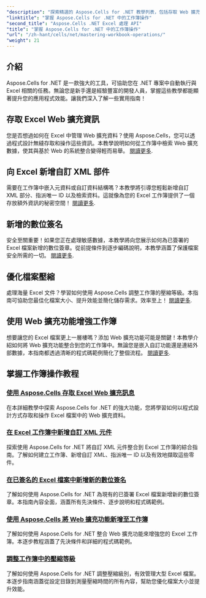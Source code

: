 ```yaml
---
"description": "探索精選的 Aspose.Cells for .NET 教學列表，包括存取 Web 擴充資料、新增數位簽章和調整壓縮等級的指南。"
"linktitle": "掌握 Aspose.Cells for .NET 中的工作簿操作"
"second_title": "Aspose.Cells .NET Excel 處理 API"
"title": "掌握 Aspose.Cells for .NET 中的工作簿操作"
"url": "/zh-hant/cells/net/mastering-workbook-operations/"
"weight": 21
---
```


## 介紹

Aspose.Cells for .NET 是一款強大的工具，可協助您在 .NET 專案中自動執行與 Excel 相關的任務。無論您是新手還是經驗豐富的開發人員，掌握這些教學都能顯著提升您的應用程式效能。讓我們深入了解一些實用指南！  

## 存取 Excel Web 擴充資訊  

您是否想過如何在 Excel 中管理 Web 擴充資料？使用 Aspose.Cells，您可以透過程式設計無縫存取和操作這些資訊。本教學說明如何從工作簿中檢索 Web 擴充數據，使其與基於 Web 的系統整合變得輕而易舉。 [閱讀更多](./accessing-excel-web-extension-information/).  

## 向 Excel 新增自訂 XML 部件  

需要在工作簿中嵌入元資料或自訂資料結構嗎？本教學將引導您輕鬆新增自訂 XML 部分、指派唯一 ID 以及檢索資料。這就像為您的 Excel 工作簿提供了一個存放額外資訊的秘密空間！ [閱讀更多](./add-custom-xml-parts/).  

## 新增的數位簽名  

安全至關重要！如果您正在處理敏感數據，本教學將向您展示如何為已簽署的 Excel 檔案新增的數位簽章。從前提條件到逐步編碼說明，本教學涵蓋了保護檔案安全所需的一切。 [閱讀更多](./adding-new-digital-signature-to-signed-excel-file/).  

## 優化檔案壓縮  

處理海量 Excel 文件？學習如何使用 Aspose.Cells 調整工作簿的壓縮等級。本指南可協助您最佳化檔案大小、提升效能並簡化儲存需求。效率至上！ [閱讀更多](./adjusting-compression-level/). 
 
## 使用 Web 擴充功能增強工作簿  

想要讓您的 Excel 檔案更上一層樓嗎？添加 Web 擴充功能可能是關鍵！本教學介紹如何將 Web 擴充功能整合到您的工作簿中。無論您是嵌入自訂功能還是連結外部數據，本指南都透過清晰的程式碼範例簡化了整個流程。 [閱讀更多](./adding-web-extension/).  

## 掌握工作簿操作教程
### [使用 Aspose.Cells 存取 Excel Web 擴充訊息](./accessing-excel-web-extension-information/)
在本詳細教學中探索 Aspose.Cells for .NET 的強大功能，您將學習如何以程式設計方式存取和操作 Excel 檔案中的 Web 擴充資料。
### [在 Excel 工作簿中新增自訂 XML 元件](./add-custom-xml-parts/)
探索使用 Aspose.Cells for .NET 將自訂 XML 元件整合到 Excel 工作簿的綜合指南。了解如何建立工作簿、新增自訂 XML、指派唯一 ID 以及有效地擷取這些零件。
### [在已簽名的 Excel 檔案中新增新的數位簽名](./adding-new-digital-signature-to-signed-excel-file/)
了解如何使用 Aspose.Cells for .NET 為現有的已簽署 Excel 檔案新增新的數位簽章。本指南內容全面，涵蓋所有先決條件、逐步說明和程式碼範例。
### [使用 Aspose.Cells 將 Web 擴充功能新增至工作簿](./adding-web-extension/)
了解如何使用 Aspose.Cells for .NET 整合 Web 擴充功能來增強您的 Excel 工作簿。本逐步教程涵蓋了先決條件和詳細的程式碼範例。
### [調整工作簿中的壓縮等級](./adjusting-compression-level/)
了解如何使用 Aspose.Cells for .NET 調整壓縮級別，有效管理大型 Excel 檔案。本逐步指南涵蓋從設定目錄到測量壓縮時間的所有內容，幫助您優化檔案大小並提升效能。